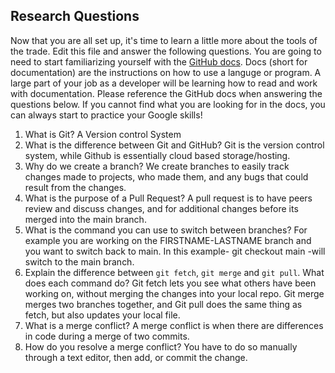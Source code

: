 ## Research Questions 

Now that you are all set up, it's time to learn a little more about the tools of the trade. Edit this file and answer the following questions. You are going to need to start familiarizing yourself with the [GitHub docs](https://docs.github.com/en). Docs (short for documentation) are the instructions on how to use a languge or program. A large part of your job as a developer will be learning how to read and work with documentation. Please reference the GitHub docs when answering the questions below. If you cannot find what you are looking for in the docs, you can always start to practice your Google skills!

1. What is Git? 
A Version control System
2. What is the difference between Git and GitHub?
Git is the version control system, while Github is essentially cloud based storage/hosting.
3. Why do we create a branch?
We create branches to easily track changes made to projects, who made them, and any bugs that could result from the changes.
4. What is the purpose of a Pull Request?
A pull request is to have peers review and discuss changes, and for additional changes before its merged into the main branch.
5. What is the command you can use to switch between branches? For example you are working on the FIRSTNAME-LASTNAME branch and you want to switch back to main.
In this example- git checkout main -will switch to the main branch.
6. Explain the difference between `git fetch`, `git merge` and `git pull`. What does each command do?
Git fetch lets you see what others have been working on, without merging the changes into your local repo. Git merge merges two branches together, and Git pull does the same thing as fetch, but also updates your local file.
7. What is a merge conflict?
A merge conflict is when there are differences in code during a merge of two commits.
8. How do you resolve a merge conflict?
You have to do so manually through a text editor, then add, or commit the change.

